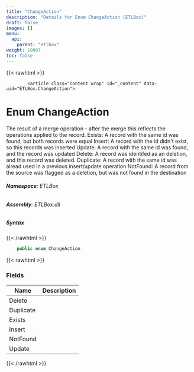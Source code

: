 ```yaml
---
title: "ChangeAction"
description: "Details for Enum ChangeAction (ETLBox)"
draft: false
images: []
menu:
  api:
    parent: "etlbox"
weight: 10007
toc: false
---
```


{{< rawhtml >}}

            <article class="content wrap" id="_content" data-uid="ETLBox.ChangeAction">
  <h1 id="ETLBox_ChangeAction" data-uid="ETLBox.ChangeAction" class="text-break">Enum ChangeAction
</h1>
  <div class="markdown level0 summary"><p>The result of a merge operation - after the merge this reflects the operations applied to the record.
Exists: A record with the same id was found, but both records were equal
Insert: A record with the id didn't exist, so this records was inserted
Update: A record with the same id was found, and the record was updated
Delete: A record was identifed as an deletion, and this record was deleted.
Duplicate: A record with the same id was alread used in a previous insert/update operation
NotFound: A record from the source was flagged as a deletion, but was not found in the destination</p>
</div>
  <div class="markdown level0 conceptual"></div>
<h6><strong>Namespace</strong>: ETLBox</h6>
  <h6><strong>Assembly</strong>: ETLBox.dll</h6>
  <h5 id="ETLBox_ChangeAction_syntax">Syntax</h5>
{{< /rawhtml >}}

```C#
    public enum ChangeAction
```

{{< rawhtml >}}
  <h3 id="fields">Fields
</h3>
  <table class="table table-bordered table-striped table-condensed">
    <thead>
      <tr>
        <th>Name</th>
        <th>Description</th>
      </tr>
    <thead>
    <tbody>
      <tr>
        <td id="ETLBox_ChangeAction_Delete">Delete</td>
        <td></td>
      </tr>
      <tr>
        <td id="ETLBox_ChangeAction_Duplicate">Duplicate</td>
        <td></td>
      </tr>
      <tr>
        <td id="ETLBox_ChangeAction_Exists">Exists</td>
        <td></td>
      </tr>
      <tr>
        <td id="ETLBox_ChangeAction_Insert">Insert</td>
        <td></td>
      </tr>
      <tr>
        <td id="ETLBox_ChangeAction_NotFound">NotFound</td>
        <td></td>
      </tr>
      <tr>
        <td id="ETLBox_ChangeAction_Update">Update</td>
        <td></td>
      </tr>
    </tbody>
  </thead></thead></table>

{{< /rawhtml >}}
